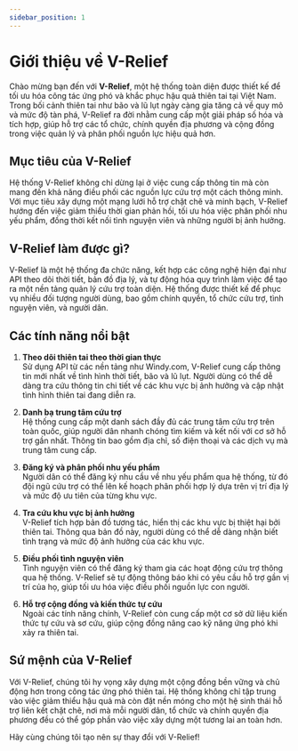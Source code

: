 ```yaml
---
sidebar_position: 1
---
```


# Giới thiệu về V-Relief

Chào mừng bạn đến với **V-Relief**, một hệ thống toàn diện được thiết kế để tối ưu hóa công tác ứng phó và khắc phục hậu quả thiên tai tại Việt Nam. Trong bối cảnh thiên tai như bão và lũ lụt ngày càng gia tăng cả về quy mô và mức độ tàn phá, V-Relief ra đời nhằm cung cấp một giải pháp số hóa và tích hợp, giúp hỗ trợ các tổ chức, chính quyền địa phương và cộng đồng trong việc quản lý và phân phối nguồn lực hiệu quả hơn.

## Mục tiêu của V-Relief

Hệ thống V-Relief không chỉ dừng lại ở việc cung cấp thông tin mà còn mang đến khả năng điều phối các nguồn lực cứu trợ một cách thông minh. Với mục tiêu xây dựng một mạng lưới hỗ trợ chặt chẽ và minh bạch, V-Relief hướng đến việc giảm thiểu thời gian phản hồi, tối ưu hóa việc phân phối nhu yếu phẩm, đồng thời kết nối tình nguyện viên và những người bị ảnh hưởng.

## V-Relief làm được gì?

V-Relief là một hệ thống đa chức năng, kết hợp các công nghệ hiện đại như API theo dõi thời tiết, bản đồ địa lý, và tự động hóa quy trình làm việc để tạo ra một nền tảng quản lý cứu trợ toàn diện. Hệ thống được thiết kế để phục vụ nhiều đối tượng người dùng, bao gồm chính quyền, tổ chức cứu trợ, tình nguyện viên, và người dân.

## Các tính năng nổi bật

1. **Theo dõi thiên tai theo thời gian thực**  
   Sử dụng API từ các nền tảng như Windy.com, V-Relief cung cấp thông tin mới nhất về tình hình thời tiết, bão và lũ lụt. Người dùng có thể dễ dàng tra cứu thông tin chi tiết về các khu vực bị ảnh hưởng và cập nhật tình hình thiên tai đang diễn ra.

2. **Danh bạ trung tâm cứu trợ**  
   Hệ thống cung cấp một danh sách đầy đủ các trung tâm cứu trợ trên toàn quốc, giúp người dân nhanh chóng tìm kiếm và kết nối với cơ sở hỗ trợ gần nhất. Thông tin bao gồm địa chỉ, số điện thoại và các dịch vụ mà trung tâm cung cấp.

3. **Đăng ký và phân phối nhu yếu phẩm**  
   Người dân có thể đăng ký nhu cầu về nhu yếu phẩm qua hệ thống, từ đó đội ngũ cứu trợ có thể lên kế hoạch phân phối hợp lý dựa trên vị trí địa lý và mức độ ưu tiên của từng khu vực.

4. **Tra cứu khu vực bị ảnh hưởng**  
   V-Relief tích hợp bản đồ tương tác, hiển thị các khu vực bị thiệt hại bởi thiên tai. Thông qua bản đồ này, người dùng có thể dễ dàng nhận biết tình trạng và mức độ ảnh hưởng của các khu vực.

5. **Điều phối tình nguyện viên**  
   Tình nguyện viên có thể đăng ký tham gia các hoạt động cứu trợ thông qua hệ thống. V-Relief sẽ tự động thông báo khi có yêu cầu hỗ trợ gần vị trí của họ, giúp tối ưu hóa việc điều phối nguồn lực con người.

6. **Hỗ trợ cộng đồng và kiến thức tự cứu**  
   Ngoài các tính năng chính, V-Relief còn cung cấp một cơ sở dữ liệu kiến thức tự cứu và sơ cứu, giúp cộng đồng nâng cao kỹ năng ứng phó khi xảy ra thiên tai. 

## Sứ mệnh của V-Relief

Với V-Relief, chúng tôi hy vọng xây dựng một cộng đồng bền vững và chủ động hơn trong công tác ứng phó thiên tai. Hệ thống không chỉ tập trung vào việc giảm thiểu hậu quả mà còn đặt nền móng cho một hệ sinh thái hỗ trợ liên kết chặt chẽ, nơi mà mỗi người dân, tổ chức và chính quyền địa phương đều có thể góp phần vào việc xây dựng một tương lai an toàn hơn.

Hãy cùng chúng tôi tạo nên sự thay đổi với V-Relief!
